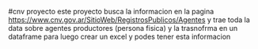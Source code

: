 #cnv proyecto 
este proyecto busca la informacion en la pagina https://www.cnv.gov.ar/SitioWeb/RegistrosPublicos/Agentes
y trae toda la data sobre agentes productores (persona fisica) y la trasnofrma en un dataframe para luego crear un excel y podes tener esta informacion
